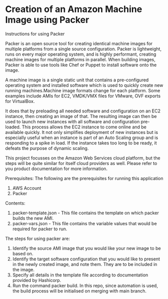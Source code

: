 # Creation of an Amazon Machine Image using Packer

Instructions for using Packer

Packer is an open source tool for creating identical machine images for multiple platforms from a single source configuration. Packer is lightweight, runs on every major operating system, and is highly performant, creating machine images for multiple platforms in parallel. When building images, Packer is able to use tools like Chef or Puppet to install software onto the image.

A machine image is a single static unit that contains a pre-configured operating system and installed software which is used to quickly create new running machines.Machine image formats change for each platform. Some examples include AMIs for EC2, VMDK/VMX files for VMware, OVF exports for VirtualBox.

It does that by preloading all needed software and configuration on an EC2 instance, then creating an image of that. The resulting image can then be used to launch new instances with all software and configuration pre-loaded. This process allows the EC2 instance to come online and be available quickly. It not only simplifies deployment of new instances but is especially useful when an instance is part of an Auto Scaling group and is responding to a spike in load. If the instance takes too long to be ready, it defeats the purpose of dynamic scaling.

This project focusses on the Amazon Web Services cloud platform, but the steps will be quite similar for itself cloud providers as well. Please refer to you product documentation for more information. 

Prerequisites: 
The following are the prerequisites for running this application
1. AWS Account
2. Packer

Contents:
1. packer-template.json - This file contains the template on which packer builds the new AMI.
2. packer-vars.json - This file contains the variable values that would be required for packer to run.


The steps for using packer are:
1. Identify the source AMI image that you would like your new image to be based on.
2. Identify the target software configuration that you would like to present in the newly created image, and note them. They are to be included in the image.
3. Specify all details in the template file according to documentation provided by Hashicorp.
4. Run the command packer build. In this repo, since automation is used, the build process will be initialised on merging with main branch.